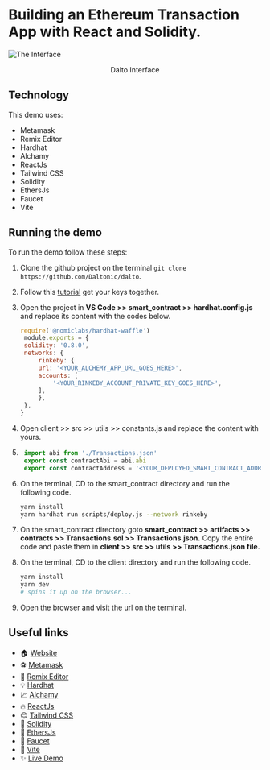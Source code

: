 # Building an Ethereum Transaction App with React and Solidity.

![The Interface](./screenshots/0.gif)

<center><figcaption>Dalto Interface</figcaption></center>

## Technology

This demo uses:

- Metamask
- Remix Editor
- Hardhat
- Alchamy
- ReactJs
- Tailwind CSS
- Solidity
- EthersJs
- Faucet
- Vite

## Running the demo

To run the demo follow these steps:

1. Clone the github project on the terminal `git clone https://github.com/Daltonic/dalto`.
2. Follow this [tutorial](https://dev.to/daltonic/building-an-ethereum-transaction-app-with-react-and-solidity-part-two-2pg2) get your keys together.
2. Open the project in **VS Code >> smart_contract >> hardhat.config.js** and replace its content with the codes below.
   ```js
   require('@nomiclabs/hardhat-waffle')
    module.exports = {
    solidity: '0.8.0',
    networks: {
        rinkeby: {
        url: '<YOUR_ALCHEMY_APP_URL_GOES_HERE>',
        accounts: [
            '<YOUR_RINKEBY_ACCOUNT_PRIVATE_KEY_GOES_HERE>',
        ],
        },
    },
   }
   ```
3. Open client >> src >> utils >> constants.js and replace the content with yours.
4. ```js
    import abi from './Transactions.json'
    export const contractAbi = abi.abi
    export const contractAddress = '<YOUR_DEPLOYED_SMART_CONTRACT_ADDRESS_GOES_HERE>'
   ```
5. On the terminal, CD to the smart_contract directory and run the following code.
   ```sh
   yarn install
   yarn hardhat run scripts/deploy.js --network rinkeby
   ```
6. On the smart_contract directory goto **smart_contract >> artifacts >> contracts >> Transactions.sol >> Transactions.json.** Copy the entire code and paste them in **client >> src >> utils >> Transactions.json file.**

7. On the terminal, CD to the client directory and run the following code.
   ```sh
   yarn install
   yarn dev
   # spins it up on the browser...
   ```
8. Open the browser and visit the url on the terminal.

## Useful links

- 🏠 [Website](https://daltonic.github.io/)
- ⚽ [Metamask](https://metamask.io/)
- 🚀 [Remix Editor](https://remix.ethereum.org/)
- 💡 [Hardhat](https://dev.tohttp//)
- 📈 [Alchamy](https://www.alchemy.com/)
- 🔥 [ReactJs](https://reactjs.org/)
- 😊 [Tailwind CSS](https://www.alchemy.com/)
- 🐻 [Solidity](https://soliditylang.org/)
- 👀 [EthersJs](https://docs.ethers.io/v5/)
- 🎅 [Faucet](https://faucets.chain.link/rinkeby)
- 🤖 [Vite](https://vitejs.dev/)
- ✨ [Live Demo](https://dalto-98c21.web.app/)
